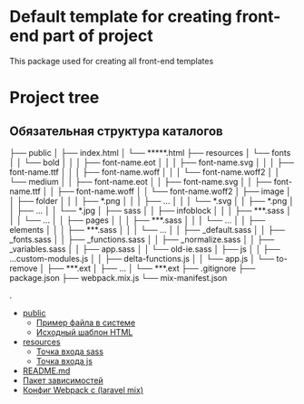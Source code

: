 # Default template for creating front-end part of project
This package used for creating all front-end templates


# Project tree
## Обязательная структура каталогов
├── public
│   ├── index.html
│   └── *****.html
├── resources
│   └── fonts
│   │   └── bold
│   │   │   ├── font-name.eot
│   │   │   ├── font-name.svg
│   │   │   ├── font-name.ttf
│   │   │   ├── font-name.woff
│   │   │   └── font-name.woff2
│   │   └── medium
│   │       ├── font-name.eot
│   │       ├── font-name.svg
│   │       ├── font-name.ttf
│   │       ├── font-name.woff
│   │       └── font-name.woff2
│   ├── image
│   │   ├── folder
│   │   │   ├── *.png
│   │   │   ├──  ...
│   │   │   └── *.svg
│   │   ├── *.png
│   │   ├──  ...
│   │   └── *.jpg
│   ├── sass
│   │   ├── infoblock
│   │   │   ├── ***.sass
│   │   │   └──   ...
│   │   ├── pages
│   │   │   ├── ***.sass
│   │   │   └──   ...
│   │   ├── elements
│   │   │   ├── ***.sass
│   │   │   └──   ...
│   │   ├── _default.sass
│   │   ├── _fonts.sass
│   │   ├── _functions.sass
│   │   ├── _normalize.sass
│   │   ├── _variables.sass
│   │   ├── app.sass
│   │   └── old-ie.sass
│   ├── js
│   │   ├──  ...custom-modules.js
│   │   ├── delta-functions.js
│   │   └── app.js
│   └── to-remove
│       ├── ***.ext
│       ├──  ...
│       └── ***.ext
├── .gitignore
├── package.json
├── webpack.mix.js
└── mix-manifest.json

.
 * [public](./public)
   * [Пример файла в системе](./public/app.blade.php)
   * [Исходный шаблон HTML](./public/index.html)
 * [resources](./resources)
   * [Точка входа sass](./resources/sass/app.sass)
   * [Точка входа js](./resources/js/app.js)
 * [README.md](./README.md)
 * [Пакет зависимостей](./package.json)
 * [Конфиг Webpack с (laravel mix)](./webpack.mix.js)
